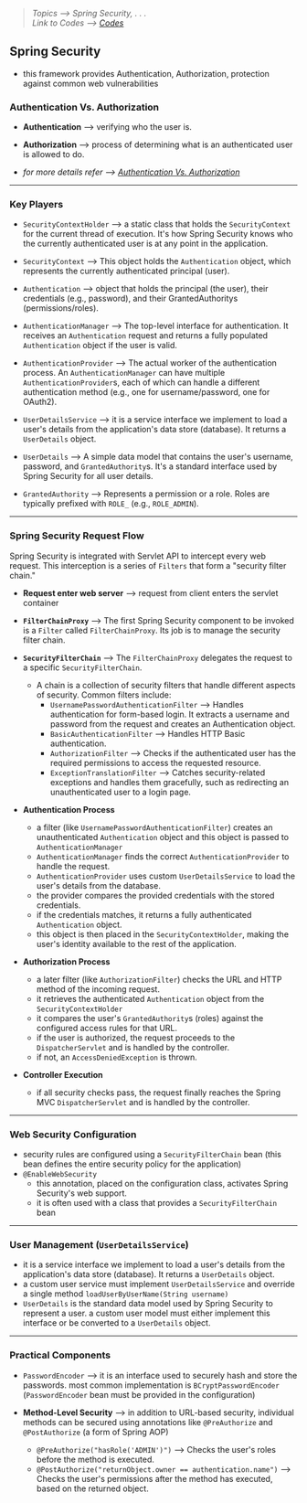 > *Topics --> Spring Security, . . .*\
> *Link to Codes --> [Codes](../Codes/)*


## Spring Security
- this framework provides Authentication, Authorization, protection against common web vulnerabilities

### Authentication Vs. Authorization
- **Authentication** --> verifying who the user is.
- **Authorization** --> process of determining what is an authenticated user is allowed to do.

- *for more details refer --> [Authentication Vs. Authorization](AuthenticateAuthorize.md)*

---

### Key Players

- `SecurityContextHolder` --> a static class that holds the `SecurityContext` for the current thread of execution. It's how Spring Security knows who the currently authenticated user is at any point in the application.

- `SecurityContext` --> This object holds the `Authentication` object, which represents the currently authenticated principal (user).

- `Authentication` --> object that holds the principal (the user), their credentials (e.g., password), and their GrantedAuthoritys (permissions/roles).

- `AuthenticationManager` --> The top-level interface for authentication. It receives an `Authentication` request and returns a fully populated `Authentication` object if the user is valid.

- `AuthenticationProvider` --> The actual worker of the authentication process. An `AuthenticationManager` can have multiple `AuthenticationProvider`s, each of which can handle a different authentication method (e.g., one for username/password, one for OAuth2).

- `UserDetailsService` --> it is a service interface we implement to load a user's details from the application's data store (database). It returns a `UserDetails` object.

- `UserDetails` --> A simple data model that contains the user's username, password, and `GrantedAuthority`s. It's a standard interface used by Spring Security for all user details.

- `GrantedAuthority` --> Represents a permission or a role. Roles are typically prefixed with `ROLE_` (e.g., `ROLE_ADMIN`).

---

### Spring Security Request Flow
Spring Security is integrated with Servlet API to intercept every web request. This interception is a series of `Filters` that form a "security filter chain."

- **Request enter web server** --> request from client enters the servlet container
- **`FilterChainProxy`** --> The first Spring Security component to be invoked is a `Filter` called `FilterChainProxy`. Its job is to manage the security filter chain.

- **`SecurityFilterChain`** --> The `FilterChainProxy` delegates the request to a specific `SecurityFilterChain`. 
  - A chain is a collection of security filters that handle different aspects of security. Common filters include:
    - `UsernamePasswordAuthenticationFilter` --> Handles authentication for form-based login. It extracts a username and password from the request and creates an Authentication object.
    - `BasicAuthenticationFilter` --> Handles HTTP Basic authentication.
    - `AuthorizationFilter` --> Checks if the authenticated user has the required permissions to access the requested resource.
    - `ExceptionTranslationFilter` --> Catches security-related exceptions and handles them gracefully, such as redirecting an unauthenticated user to a login page.

- **Authentication Process**
  - a filter (like `UsernamePasswordAuthenticationFilter`) creates an unauthenticated `Authentication` object and this object is passed to `AuthenticationManager`
  - `AuthenticationManager` finds the correct `AuthenticationProvider` to handle the request.
  - `AuthenticationProvider` uses custom `UserDetailsService` to load the user's details from the database.
  - the provider compares the provided credentials with the stored credentials.
  - if the credentials matches, it returns a fully authenticated `Authentication` object.
  - this object is then placed in the `SecurityContextHolder`, making the user's identity available to the rest of the application.

- **Authorization Process**
  - a later filter (like `AuthorizationFilter`) checks the URL and HTTP method of the incoming request.
  - it retrieves the authenticated `Authentication` object from the `SecurityContextHolder`
  - it compares the user's `GrantedAuthority`s (roles) against the configured access rules for that URL.
  - if the user is authorized, the request proceeds to the `DispatcherServlet` and is handled by the controller.
  - if not, an `AccessDeniedException` is thrown.

- **Controller Execution**
  - if all security checks pass, the request finally reaches the Spring MVC `DispatcherServlet` and is handled by the controller.


---

### Web Security Configuration
- security rules are configured using a `SecurityFilterChain` bean (this bean defines the entire security policy for the application)
- `@EnableWebSecurity`
  - this annotation, placed on the configuration class, activates Spring Security's web support. 
  - it is often used with a class that provides a `SecurityFilterChain` bean


---

### User Management (`UserDetailsService`)
- it is a service interface we implement to load a user's details from the application's data store (database). It returns a `UserDetails` object.
- a custom user service must implement `UserDetailsService` and override a single method `loadUserByUserName(String username)`
- `UserDetails` is the standard data model used by Spring Security to represent a user. a custom user model must either implement this interface or be converted to a `UserDetails` object.


---

### Practical Components
- `PasswordEncoder` --> it is an interface used to securely hash and store the passwords. most common implementation is `BCryptPasswordEncoder` (`PasswordEncoder` bean must be provided in the configuration)

- **Method-Level Security** --> in addition to URL-based security, individual methods can be secured using annotations like `@PreAuthorize` and `@PostAuthorize` (a form of Spring AOP)
  - `@PreAuthorize("hasRole('ADMIN')")` --> Checks the user's roles before the method is executed.
  - `@PostAuthorize("returnObject.owner == authentication.name")` --> Checks the user's permissions after the method has executed, based on the returned object.
